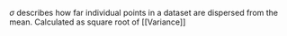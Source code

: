 $\sigma$ describes how far individual points in a dataset are dispersed from the mean.
Calculated as square root of [[Variance]]

